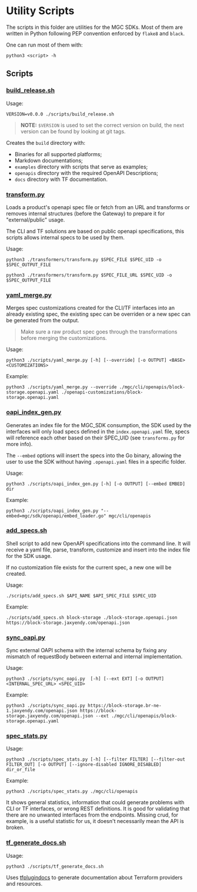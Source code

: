 # Utility Scripts

The scripts in this folder are utilities for the MGC SDKs. Most of them are written in
Python following PEP convention enforced by `flake8` and `black`.

One can run most of them with:

```shell
python3 <script> -h
```

## Scripts

### [build_release.sh](./build_release.sh)

Usage:

```shell
VERSION=v0.0.0 ./scripts/build_release.sh
```
> **NOTE:**
>`$VERSION` is used to set the correct version on build, the next version can be found by looking at git tags.

Creates the `build` directory with:

- Binaries for all supported platforms;
- Markdown documentations;
- `examples` directory with scripts that serve as examples;
- `openapis` directory with the required OpenAPI Descriptions;
- `docs` directory with TF documentation.

### [transform.py](./transformers/transform.py)

Loads a product's openapi spec file or fetch from an URL and transforms or
removes internal structures (before the Gateway) to prepare it for
"external/public" usage.

The CLI and TF solutions are based on public openapi specifications, this
scripts allows internal specs to be used by them.

Usage:

```shell
python3 ./transformers/transform.py $SPEC_FILE $SPEC_UID -o $SPEC_OUTPUT_FILE
```

```shell
python3 ./transformers/transform.py $SPEC_FILE_URL $SPEC_UID -o $SPEC_OUTPUT_FILE
```

### [yaml_merge.py](./yaml_merge.py)

Merges spec customizations created for the CLI/TF interfaces into an already
existing spec, the existing spec can be overriden or a new spec can be generated
from the output.

> Make sure a raw product spec goes through the transformations before merging
the customizations.

Usage:

```shell
python3 ./scripts/yaml_merge.py [-h] [--override] [-o OUTPUT] <BASE> <CUSTOMIZATIONS>
```

Example:

```shell
python3 ./scripts/yaml_merge.py --override ./mgc/cli/openapis/block-storage.openapi.yaml ./openapi-customizations/block-storage.openapi.yaml
```

### [oapi_index_gen.py](./oapi_index_gen.py)

Generates an index file for the MGC_SDK consumption, the SDK used by the
interfaces will only load specs defined in the `index.openapi.yaml` file, specs will
reference each other based on their SPEC_UID (see `transforms.py` for more info).

The `--embed` options will insert the specs into the Go binary, allowing the
user to use the SDK without having `.openapi.yaml` files in a specific folder.

Usage:

```shell
python3 ./scripts/oapi_index_gen.py [-h] [-o OUTPUT] [--embed EMBED] dir
```

Example:

```shell
python3 ./scripts/oapi_index_gen.py "--embed=mgc/sdk/openapi/embed_loader.go" mgc/cli/openapis
```

### [add_specs.sh](./add_specs.sh)

Shell script to add new OpenAPI specifications into the command line. It will
receive a yaml file, parse, transform, customize and insert into the index file
for the SDK usage.

If no customization file exists for the current spec, a new one will be created.

Usage:

```shell
./scripts/add_specs.sh $API_NAME $API_SPEC_FILE $SPEC_UID
```

Example:

```shell
./scripts/add_specs.sh block-storage ./block-storage.openapi.json https://block-storage.jaxyendy.com/openapi.json
```

### [sync_oapi.py](./sync_oapi.py)

Sync external OAPI schema with the internal schema by fixing any mismatch of
requestBody between external and internal implementation.

Usage:

```shell
python3 ./scripts/sync_oapi.py  [-h] [--ext EXT] [-o OUTPUT] <INTERNAL_SPEC_URL> <SPEC_UID>
```
Example:

```shell
python3 ./scripts/sync_oapi.py https://block-storage.br-ne-1.jaxyendy.com/openapi.json https://block-storage.jaxyendy.com/openapi.json --ext ./mgc/cli/openapis/block-storage.openapi.yaml
```

### [spec_stats.py](./spec_stats.py)

Usage:

```shell
python3 ./scripts/spec_stats.py [-h] [--filter FILTER] [--filter-out FILTER_OUT] [-o OUTPUT] [--ignore-disabled IGNORE_DISABLED] dir_or_file
```

Example:

```shell
python3 ./scripts/spec_stats.py ./mgc/cli/openapis
```

It shows general statistics, information that could generate problems with CLI or TF interfaces, or wrong REST definitions. It is good for validating that there are no unwanted interfaces from the endpoints. Missing crud, for example, is a useful statistic for us, it doesn't necessarily mean the API is broken.

### [tf_generate_docs.sh](./tf_generate_docs.sh)

Usage:

```shell
python3 ./scripts/tf_generate_docs.sh
```

Uses [tfplugindocs](https://github.com/hashicorp/terraform-plugin-docs#terraform-plugin-docs) to generate documentation about Terraform providers and resources.
